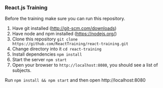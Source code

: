 ### React.js Training

Before the training make sure you can run this repository.

1. Have git installed (http://git-scm.com/downloads)
2. Have node and npm installed (https://nodejs.org/)
2. Clone this repository `git clone https://github.com/ReactTraining/react-training.git`
3. Change directory into it `cd react-training`
4. Install dependencies `npm install`
5. Start the server `npm start`
6. Open your browser to `http://localhost:8080`, you should see a list of subjects.

Run `npm install && npm start` and then open http://localhost:8080
